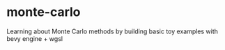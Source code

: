 # monte-carlo
Learning about Monte Carlo methods by building basic toy examples with bevy engine + wgsl
